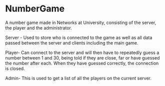# NumberGame
A number game made in Networks at University, consisting of the server, the player and the administrator.

Server -
Used to store who is connected to the game as well as all data passed between the server and clients including the main game.

Player-
Can connect to the server and will then have to repeatedly guess a number between 1 and 30, being told if they are close,
far or have guessed the number after each. When they have guessed correctly, the connection is closed.

Admin-
This is used to get a list of all the players on the current server.
